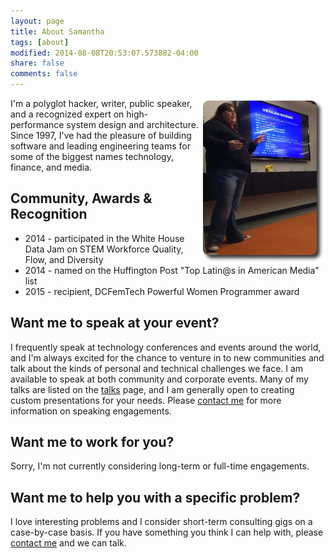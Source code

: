 ```yaml
---
layout: page
title: About Samantha
tags: [about]
modified: 2014-08-08T20:53:07.573882-04:00
share: false
comments: false
---
```


<img src="/images/bmorephp_cropped.jpg" align="right" />I'm a polyglot hacker, writer, public speaker, and a 
recognized expert on high-performance system design and architecture. Since 1997, I've had the pleasure of building 
software and leading engineering teams for some of the biggest names technology, finance, and media.

## Community, Awards & Recognition
* 2014 - participated in the White House Data Jam on STEM Workforce Quality, Flow, and Diversity 
* 2014 - named on the Huffington Post "Top Latin@s in American Media" list
* 2015 - recipient, DCFemTech Powerful Women Programmer award

## Want me to speak at your event?
I frequently speak at technology conferences and events around the world, and I'm always excited for the chance to 
venture in to new communities and talk about the kinds of personal and technical challenges we face. I am available to 
speak at both community and corporate events. Many of my talks are listed on the [talks](/talks) page, and I am generally 
open to creating custom presentations for your needs. Please [contact me](/contact-me) for more information on speaking
engagements.

## Want me to work for you?
Sorry, I'm not currently considering long-term or full-time engagements.

## Want me to help you with a specific problem?
I love interesting problems and I consider short-term consulting gigs on a case-by-case basis. If you have something
you think I can help with, please [contact me](/contact-me) and we can talk.
